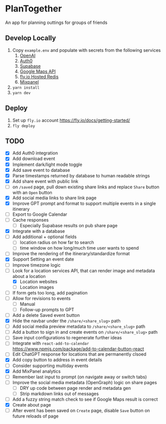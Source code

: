 # PlanTogether
An app for planning outtings for groups of friends

## Develop Locally
1. Copy `example.env` and populate with secrets from the following services
    1. [OpenAI](https://platform.openai.com/docs/quickstart?context=node)
    1. [Auth0](https://auth0.com/docs/get-started)
    1. [Supabase](https://supabase.com/dashboard/projects)
    1. [Google Maps API](https://developers.google.com/maps/documentation/javascript/cloud-setup)
    1. [fly.io Hosted Redis](https://fly.io/docs/reference/redis/)
    1. [Mixpanel](https://docs.mixpanel.com/docs/tutorials/onboarding-overview)
1. `yarn install`
1. `yarn dev`

## Deploy
1. Set up `fly.io` account https://fly.io/docs/getting-started/
1. `fly deploy`

## TODO
- [x] Add Auth0 integration
- [x] Add download event
- [x] Implement dark/light mode toggle
- [x] Add save event to database
- [x] Parse timestamps returned by database to human readable strings
- [x] Add share event with public link
- [ ] on `/saved` page, pull down existing share links and replace `Share` button with an `Open` button
- [x] Add social media links to share link page
- [x] Improve GPT prompt and format to support multiple events in a single itinerary
- [ ] Export to Google Calendar
- [ ] Cache responses
    - [ ] Especially Supabase results on pub share page
- [x] Integrate with a database
- [ ] Add additional + optional fields
    - [ ] location radius on how far to search
    - [ ] time window on how long/much time user wants to spend
- [ ] Improve the rendering of the itinerary/standardize format
- [x] Support Setting an event date
- [ ] Improve timezone logic
- [ ] Look for a location services API, that can render image and metadata about a location
    - [x] Location websites
    - [ ] Location images
- [ ] If form gets too long, add pagination
- [ ] Allow for revisions to events
    - [ ] Manual
    - [ ] Follow-up prompts to GPT
- [ ] Add a delete Saved event button
- [x] Hide the navbar under the `/share/<share_slug>` path
- [ ] Add social media preview metadata to `/share/<share_slug>` path
- [ ] Add a button to sign in and create events on `/share/<share_slug>` path
- [ ] Save input configurations to regenerate further ideas
- [ ] Integrate with `react-add-to-calendar` https://www.npmjs.com/package/add-to-calendar-button-react
- [ ] Edit ChatGPT response for locations that are permanently clsoed
- [x] Add copy button to address in event details
- [ ] Consider supporting multiday events
- [x] Add MixPanel analytics
- [ ] Remember last input to prompt (on navigate away or switch tabs)
- [ ] Improve the social media metadata (OpenGraph) logic on share pages
    - [ ] DRY up code between page render and metadata gen
    - [ ] Strip markdown links out of messages
- [ ] Add a fuzzy string match check to see if Google Maps result is correct
- [x] Create about page
- [ ] After event has been saved on `Create` page, disable `Save` button on future reloads of page

